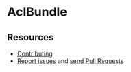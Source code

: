 AclBundle
=========

Resources
---------

  * [Contributing](https://symfony.com/doc/current/contributing/index.html)
  * [Report issues](https://github.com/symfony/acl-bundle/issues) and
    [send Pull Requests](https://github.com/symfony/acl-bundle/pulls)
